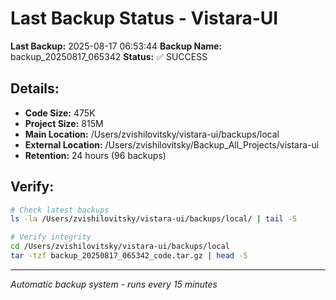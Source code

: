 # Last Backup Status - Vistara-UI

**Last Backup:** 2025-08-17 06:53:44
**Backup Name:** backup_20250817_065342
**Status:** ✅ SUCCESS

## Details:
- **Code Size:** 475K
- **Project Size:** 815M
- **Main Location:** /Users/zvishilovitsky/vistara-ui/backups/local
- **External Location:** /Users/zvishilovitsky/Backup_All_Projects/vistara-ui
- **Retention:** 24 hours (96 backups)

## Verify:
```bash
# Check latest backups
ls -la /Users/zvishilovitsky/vistara-ui/backups/local/ | tail -5

# Verify integrity
cd /Users/zvishilovitsky/vistara-ui/backups/local
tar -tzf backup_20250817_065342_code.tar.gz | head -5
```

---
*Automatic backup system - runs every 15 minutes*
